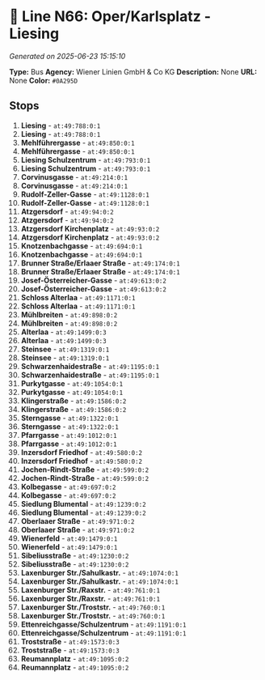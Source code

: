 # 🚌 Line N66: Oper/Karlsplatz - Liesing

*Generated on 2025-06-23 15:15:10*

**Type:** Bus
**Agency:** Wiener Linien GmbH & Co KG
**Description:** None
**URL:** None
**Color:** `#0A295D`

## Stops

1. **Liesing** - `at:49:788:0:1`
2. **Liesing** - `at:49:788:0:1`
3. **Mehlführergasse** - `at:49:850:0:1`
4. **Mehlführergasse** - `at:49:850:0:1`
5. **Liesing Schulzentrum** - `at:49:793:0:1`
6. **Liesing Schulzentrum** - `at:49:793:0:1`
7. **Corvinusgasse** - `at:49:214:0:1`
8. **Corvinusgasse** - `at:49:214:0:1`
9. **Rudolf-Zeller-Gasse** - `at:49:1128:0:1`
10. **Rudolf-Zeller-Gasse** - `at:49:1128:0:1`
11. **Atzgersdorf** - `at:49:94:0:2`
12. **Atzgersdorf** - `at:49:94:0:2`
13. **Atzgersdorf Kirchenplatz** - `at:49:93:0:2`
14. **Atzgersdorf Kirchenplatz** - `at:49:93:0:2`
15. **Knotzenbachgasse** - `at:49:694:0:1`
16. **Knotzenbachgasse** - `at:49:694:0:1`
17. **Brunner Straße/Erlaaer Straße** - `at:49:174:0:1`
18. **Brunner Straße/Erlaaer Straße** - `at:49:174:0:1`
19. **Josef-Österreicher-Gasse** - `at:49:613:0:2`
20. **Josef-Österreicher-Gasse** - `at:49:613:0:2`
21. **Schloss Alterlaa** - `at:49:1171:0:1`
22. **Schloss Alterlaa** - `at:49:1171:0:1`
23. **Mühlbreiten** - `at:49:898:0:2`
24. **Mühlbreiten** - `at:49:898:0:2`
25. **Alterlaa** - `at:49:1499:0:3`
26. **Alterlaa** - `at:49:1499:0:3`
27. **Steinsee** - `at:49:1319:0:1`
28. **Steinsee** - `at:49:1319:0:1`
29. **Schwarzenhaidestraße** - `at:49:1195:0:1`
30. **Schwarzenhaidestraße** - `at:49:1195:0:1`
31. **Purkytgasse** - `at:49:1054:0:1`
32. **Purkytgasse** - `at:49:1054:0:1`
33. **Klingerstraße** - `at:49:1586:0:2`
34. **Klingerstraße** - `at:49:1586:0:2`
35. **Sterngasse** - `at:49:1322:0:1`
36. **Sterngasse** - `at:49:1322:0:1`
37. **Pfarrgasse** - `at:49:1012:0:1`
38. **Pfarrgasse** - `at:49:1012:0:1`
39. **Inzersdorf Friedhof** - `at:49:580:0:2`
40. **Inzersdorf Friedhof** - `at:49:580:0:2`
41. **Jochen-Rindt-Straße** - `at:49:599:0:2`
42. **Jochen-Rindt-Straße** - `at:49:599:0:2`
43. **Kolbegasse** - `at:49:697:0:2`
44. **Kolbegasse** - `at:49:697:0:2`
45. **Siedlung Blumental** - `at:49:1239:0:2`
46. **Siedlung Blumental** - `at:49:1239:0:2`
47. **Oberlaaer Straße** - `at:49:971:0:2`
48. **Oberlaaer Straße** - `at:49:971:0:2`
49. **Wienerfeld** - `at:49:1479:0:1`
50. **Wienerfeld** - `at:49:1479:0:1`
51. **Sibeliusstraße** - `at:49:1230:0:2`
52. **Sibeliusstraße** - `at:49:1230:0:2`
53. **Laxenburger Str./Sahulkastr.** - `at:49:1074:0:1`
54. **Laxenburger Str./Sahulkastr.** - `at:49:1074:0:1`
55. **Laxenburger Str./Raxstr.** - `at:49:761:0:1`
56. **Laxenburger Str./Raxstr.** - `at:49:761:0:1`
57. **Laxenburger Str./Troststr.** - `at:49:760:0:1`
58. **Laxenburger Str./Troststr.** - `at:49:760:0:1`
59. **Ettenreichgasse/Schulzentrum** - `at:49:1191:0:1`
60. **Ettenreichgasse/Schulzentrum** - `at:49:1191:0:1`
61. **Troststraße** - `at:49:1573:0:3`
62. **Troststraße** - `at:49:1573:0:3`
63. **Reumannplatz** - `at:49:1095:0:2`
64. **Reumannplatz** - `at:49:1095:0:2`